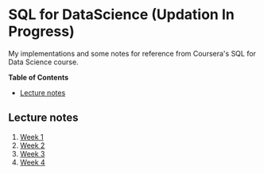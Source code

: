 # SQL for DataScience (Updation In Progress)

My implementations and some notes for reference from Coursera's SQL for Data Science course.

**Table of Contents**

- [Lecture notes](#lecture-notes)

## Lecture notes

1. [Week 1](./week-1)
2. [Week 2](./week-2)
3. [Week 3](./week-3)
4. [Week 4](./week-4)
